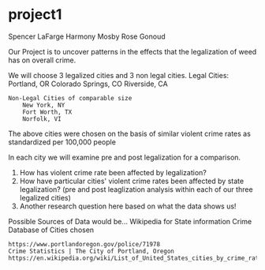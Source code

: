 # project1
Spencer LaFarge
Harmony Mosby
Rose Gonoud

Our Project is to uncover patterns in the effects that the legalization of weed has on overall crime. 

We will choose 3 legalized cities and 3 non legal cities.
    Legal Cities:
        Portland, OR
        Colorado Springs, CO
        Riverside, CA

    Non-Legal Cities of comparable size
        New York, NY
        Fort Worth, TX
        Norfolk, VI

The above cities were chosen on the basis of similar violent crime rates as standardized per 100,000 people

In each city we will examine pre and post legalization for a comparison.
   1. How has violent crime rate been affected by legalization?
   2. How have particular cities' violent crime rates been affected by state legalization? (pre and post leaglization analysis within each of our three legalized cities)
   3. Another research question here based on what the data shows us!

Possible Sources of Data would be...
    Wikipedia for State information
    Crime Database of Cities chosen

    https://www.portlandoregon.gov/police/71978
    Crime Statistics | The City of Portland, Oregon
    https://en.wikipedia.org/wiki/List_of_United_States_cities_by_crime_rate#Crime_rates_per_100,000_people_per_year